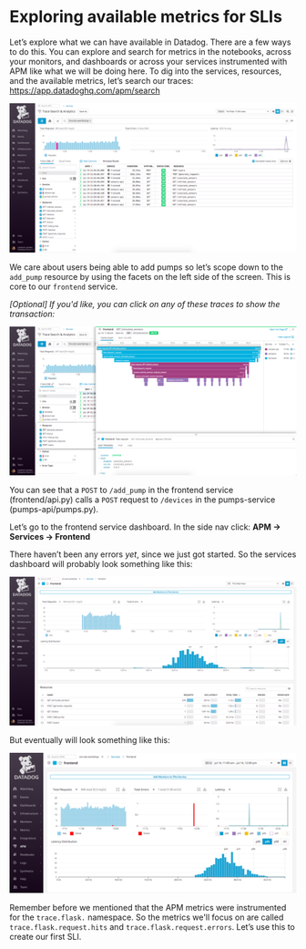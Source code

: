 # Exploring available metrics for SLIs 

Let’s explore what we can have available in Datadog. There are a few ways to do this. You can explore and search for metrics in the notebooks, across your monitors, and dashboards or across your services instrumented with APM like what we will be doing here. To dig into the services, resources, and the available metrics, let’s search our traces: https://app.datadoghq.com/apm/search 

![Trace Search](../assets/trace-search.png)


We care about users being able to add pumps so let’s scope down to the `add_pump` resource by using the facets on the left side of the screen. This is core to our `frontend` service. 

*[Optional] If you'd like, you can click on any of these traces to show the transaction:*

![Trace View](../assets/trace-view.png)



You can see that a `POST` to 
`/add_pump` in the frontend service (frontend/api.py) calls a `POST` request to `/devices` in the pumps-service (pumps-api/pumps.py).


Let’s go to the frontend service dashboard. In the side nav click: **APM -> Services -> Frontend**

There haven’t been any errors *yet*, since we just got started. So the services dashboard will probably look something like this: 

![Frontend Dash](../assets/frontend-dash.png)

But eventually will look something like this: 

![Frontend Errors](../assets/frontend-errors.png)

Remember before we mentioned that the APM metrics were instrumented for the `trace.flask.` namespace. So the metrics we'll focus on are called `trace.flask.request.hits` and `trace.flask.request.errors`. Let’s use this to create our first SLI. 
